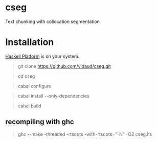 # cseg
Text chunking with collocation segmentation
# Installation

[Haskell Platform](https://www.haskell.org) is on your system.

> git clone https://github.com/vidaud/cseg.git

> cd cseg

> cabal configure

> cabal install --only-dependencies

> cabal build

## recompiling with ghc

> ghc --make -threaded -rtsopts -with-rtsopts="-N" -O2 cseg.hs


